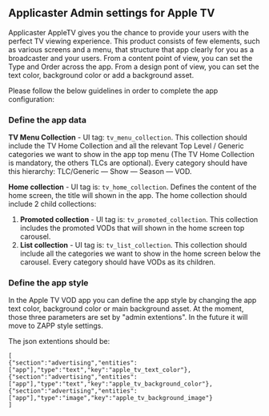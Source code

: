 ## Applicaster Admin settings for Apple TV

Applicaster AppleTV gives you the chance to provide your users with the perfect TV viewing experience.
This product consists of few elements, such as various screens and a menu, that structure that app clearly for you as a broadcaster and your users.
From a content point of view, you can set the Type and Order across the app. From a design pont of view, you can set the text color, background color or add a background asset.

Please follow the below guidelines in order to complete the app configuration:


### Define the app data
**TV Menu Collection** - UI tag: `tv_menu_collection`.
This collection should include the TV Home Collection and all the relevant Top Level / Generic categories we want to show  in the app top menu (The TV Home Collection is mandatory, the others TLCs are optional).
Every category should have this hierarchy: TLC/Generic — Show — Season — VOD.

**Home collection** - UI tag is: `tv_home_collection`.
Defines the content of the home screen, the title will shown in the app. The home collection should include 2 child collections:

1. **Promoted collection** - UI tag is: `tv_promoted_collection`. This collection includes the promoted VODs that will shown in the home screen top carousel.
2. **List collection** - UI tag is: `tv_list_collection`. This collection should include all the categories we want to show in the home screen below the carousel. Every category should have VODs as its children.

### Define the app style
In the Apple TV VOD app you can define the app style by changing the app text color, background color or main background asset.
At the moment, those three parameters are set by "admin extentions". In the future it will move to ZAPP style settings.

The json extentions should be:
```
[
{"section":"advertising","entities":["app"],"type":"text","key":"apple_tv_text_color"},
{"section":"advertising","entities":["app"],"type":"text","key":"apple_tv_background_color"},
{"section":"advertising","entities":["app"],"type":"image","key":"apple_tv_background_image"}
]
```